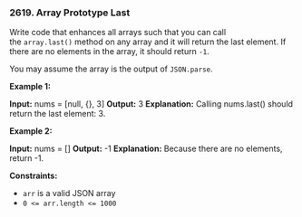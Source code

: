 ### 2619\. Array Prototype Last

Write code that enhances all arrays such that you can call the `array.last()` method on any array and it will return the last element. If there are no elements in the array, it should return `-1`.

You may assume the array is the output of `JSON.parse`.

**Example 1:**

**Input:** nums = \[null, {}, 3\]
**Output:** 3
**Explanation:** Calling nums.last() should return the last element: 3.

**Example 2:**

**Input:** nums = \[\]
**Output:** -1
**Explanation:** Because there are no elements, return -1.

**Constraints:**

*   `arr` is a valid JSON array
*   `0 <= arr.length <= 1000`
